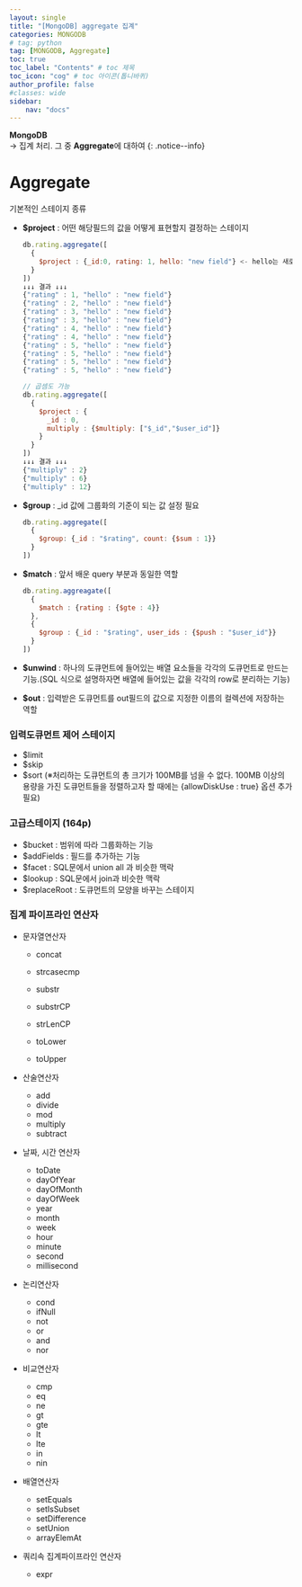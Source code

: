```yaml
---
layout: single
title: "[MongoDB] aggregate 집계"
categories: MONGODB
# tag: python
tag: [MONGODB, Aggregate]
toc: true
toc_label: "Contents" # toc 제목
toc_icon: "cog" # toc 아이콘(톱니바퀴)
author_profile: false
#classes: wide
sidebar:
    nav: "docs"
---
```




**MongoDB** 
<br> → 집계 처리. 그 중 **Aggregate**에 대하여
{: .notice--info}



# Aggregate

기본적인 스테이지 종류

- **$project** : 어떤 해당필드의 값을 어떻게 표현할지 결정하는 스테이지

  ```javascript
  db.rating.aggregate([
    {
      $project : {_id:0, rating: 1, hello: "new field"} <- hello는 새로운 필드
    }
  ])
  ↓↓↓ 결과 ↓↓↓
  {"rating" : 1, "hello" : "new field"}
  {"rating" : 2, "hello" : "new field"}
  {"rating" : 3, "hello" : "new field"}
  {"rating" : 3, "hello" : "new field"}
  {"rating" : 4, "hello" : "new field"}
  {"rating" : 4, "hello" : "new field"}
  {"rating" : 5, "hello" : "new field"}
  {"rating" : 5, "hello" : "new field"}
  {"rating" : 5, "hello" : "new field"}
  {"rating" : 5, "hello" : "new field"}
  
  // 곱셈도 가능
  db.rating.aggregate([
    {
      $project : {
        _id : 0,
        multiply : {$multiply: ["$_id","$user_id"]}
      }
    }
  ])
  ↓↓↓ 결과 ↓↓↓
  {"multiply" : 2}
  {"multiply" : 6}
  {"multiply" : 12}
  ```

- **$group** : _id 값에 그룹화의 기준이 되는 값 설정 필요

  ```javascript
  db.rating.aggregate([
    {
      $group: {_id : "$rating", count: {$sum : 1}}
    }
  ])
  ```

- **$match** : 앞서 배운 query 부분과 동일한 역할

  ```javascript
  db.rating.aggreagate([
    {
      $match : {rating : {$gte : 4}}
    },
    {
      $group : {_id : "$rating", user_ids : {$push : "$user_id"}}
    }
  ])
  ```

  

- **$unwind** : 하나의 도큐먼트에 들어있는 배열 요소들을 각각의 도큐먼트로 만드는 기능.(SQL 식으로 설명하자면 배열에 들어있는 값을 각각의 row로 분리하는 기능)

- **$out** : 입력받은 도큐먼트를 out필드의 값으로 지정한 이름의 컬렉션에 저장하는 역할

### 입력도큐먼트 제어 스테이지

- $limit
- $skip
- $sort (※처리하는 도큐먼트의 총 크기가 100MB를 넘을 수 없다. 100MB 이상의 용량을 가진 도큐먼트들을 정렬하고자 할 때에는 {allowDiskUse : true} 옵션 추가필요)



### 고급스테이지 (164p)

- $bucket : 범위에 따라 그룹화하는 기능
- $addFields : 필드를 추가하는 기능
- $facet : SQL문에서 union all 과 비슷한 맥락
- $lookup : SQL문에서 join과 비슷한 맥락
- $replaceRoot : 도큐먼트의 모양을 바꾸는 스테이지



### 집계 파이프라인 연산자

- 문자열연산자

  - concat

  - strcasecmp

  - substr

  - substrCP

  - strLenCP

  - toLower

  - toUpper

- 산술연산자
  - add
  - divide
  - mod
  - multiply
  - subtract
- 날짜, 시간 연산자
  - toDate
  - dayOfYear
  - dayOfMonth
  - dayOfWeek
  - year
  - month
  - week
  - hour
  - minute
  - second
  - millisecond
- 논리연산자
  - cond
  - ifNull
  - not
  - or
  - and
  - nor
- 비교연산자
  - cmp
  - eq
  - ne
  - gt
  - gte
  - lt
  - lte
  - in
  - nin
- 배열연산자
  - setEquals
  - setIsSubset
  - setDifference
  - setUnion
  - arrayElemAt
- 쿼리속 집계파이프라인 연산자
  - expr

